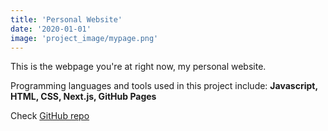 ```yaml
---
title: 'Personal Website'
date: '2020-01-01'
image: 'project_image/mypage.png'
---
```

This is the webpage you're at right now, my personal website.

Programming languages and tools used in this project include: **Javascript, HTML, CSS, Next.js, GitHub Pages**

Check <span style="color: blue; ">[GitHub repo](https://github.com/tshimizu97/tshimizu97.github.io)</span>

